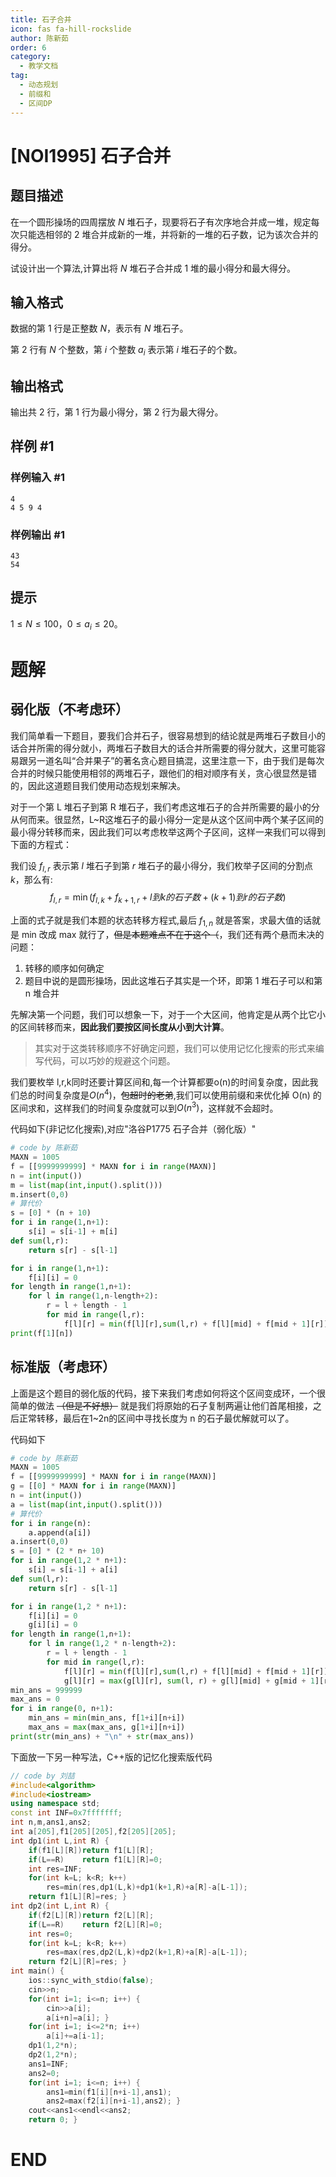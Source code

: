 ```yaml
---
title: 石子合并
icon: fas fa-hill-rockslide
author: 陈新茹
order: 6
category:
  - 教学文档
tag:
  - 动态规划
  - 前缀和
  - 区间DP
---
```


# [NOI1995] 石子合并

## 题目描述

在一个圆形操场的四周摆放 $N$ 堆石子，现要将石子有次序地合并成一堆，规定每次只能选相邻的 $2$ 堆合并成新的一堆，并将新的一堆的石子数，记为该次合并的得分。

试设计出一个算法,计算出将 $N$ 堆石子合并成 $1$ 堆的最小得分和最大得分。

## 输入格式

数据的第 $1$ 行是正整数 $N$，表示有 $N$ 堆石子。

第 $2$ 行有 $N$ 个整数，第 $i$ 个整数 $a_i$ 表示第 $i$ 堆石子的个数。

## 输出格式

输出共 $2$ 行，第 $1$ 行为最小得分，第 $2$ 行为最大得分。

## 样例 #1

### 样例输入 #1

```
4
4 5 9 4
```

### 样例输出 #1

```
43
54
```

## 提示

$1\leq N\leq 100$，$0\leq a_i\leq 20$。

# 题解

## 弱化版（不考虑环）

我们简单看一下题目，要我们合并石子，很容易想到的结论就是两堆石子数目小的话合并所需的得分就小，两堆石子数目大的话合并所需要的得分就大，这里可能容易跟另一道名叫“合并果子”的著名贪心题目搞混，这里注意一下，由于我们是每次合并的时候只能使用相邻的两堆石子，跟他们的相对顺序有关，贪心很显然是错的，因此这道题目我们使用动态规划来解决。

对于一个第 L 堆石子到第 R 堆石子，我们考虑这堆石子的合并所需要的最小的分从何而来。很显然，L~R这堆石子的最小得分一定是从这个区间中两个某子区间的最小得分转移而来，因此我们可以考虑枚举这两个子区间，这样一来我们可以得到下面的方程式：

我们设 $f_{l,r}$ 表示第 $l$ 堆石子到第 $r$ 堆石子的最小得分，我们枚举子区间的分割点 $k$，那么有:
$$ f_{l,r} = \min({f_{l,k} + f_{k+1,r} + l 到 k 的石子数 + (k+1) 到 r 的石子数}) $$

上面的式子就是我们本题的状态转移方程式,最后 $f_{1,n}$ 就是答案，求最大值的话就是 min 改成 max 就行了，~~但是本题难点不在于这个（~~，我们还有两个悬而未决的问题：

1. 转移的顺序如何确定
2. 题目中说的是圆形操场，因此这堆石子其实是一个环，即第 1 堆石子可以和第 n 堆合并
   
先解决第一个问题，我们可以想象一下，对于一个大区间，他肯定是从两个比它小的区间转移而来，**因此我们要按区间长度从小到大计算**。

> 其实对于这类转移顺序不好确定问题，我们可以使用记忆化搜索的形式来编写代码，可以巧妙的规避这个问题。

我们要枚举 l,r,k同时还要计算区间和,每一个计算都要o(n)的时间复杂度，因此我们总的时间复杂度是$O(n^4)$，~~包超时的老弟~~,我们可以使用前缀和来优化掉 O(n) 的区间求和，这样我们的时间复杂度就可以到$O(n^3)$，这样就不会超时。

代码如下(非记忆化搜索),对应"洛谷P1775 石子合并（弱化版）"

```python
# code by 陈新茹
MAXN = 1005
f = [[9999999999] * MAXN for i in range(MAXN)]
n = int(input())
m = list(map(int,input().split()))
m.insert(0,0)
# 算代价
s = [0] * (n + 10)
for i in range(1,n+1):
    s[i] = s[i-1] + m[i]
def sum(l,r):
    return s[r] - s[l-1]

for i in range(1,n+1):
    f[i][i] = 0
for length in range(1,n+1):
    for l in range(1,n-length+2):
        r = l + length - 1
        for mid in range(l,r):
            f[l][r] = min(f[l][r],sum(l,r) + f[l][mid] + f[mid + 1][r])
print(f[1][n])

```

## 标准版（考虑环）

上面是这个题目的弱化版的代码，接下来我们考虑如何将这个区间变成环，一个很简单的做法 ~~（但是不好想）~~ 就是我们将原始的石子复制两遍让他们首尾相接，之后正常转移，最后在1~2n的区间中寻找长度为 n 的石子最优解就可以了。

代码如下

```python
# code by 陈新茹
MAXN = 1005
f = [[9999999999] * MAXN for i in range(MAXN)]
g = [[0] * MAXN for i in range(MAXN)]
n = int(input())
a = list(map(int,input().split()))
# 算代价
for i in range(n):
    a.append(a[i])
a.insert(0,0)
s = [0] * (2 * n+ 10)
for i in range(1,2 * n+1):
    s[i] = s[i-1] + a[i]
def sum(l,r):
    return s[r] - s[l-1]

for i in range(1,2 * n+1):
    f[i][i] = 0
    g[i][i] = 0
for length in range(1,n+1):
    for l in range(1,2 * n-length+2):
        r = l + length - 1
        for mid in range(l,r):
            f[l][r] = min(f[l][r],sum(l,r) + f[l][mid] + f[mid + 1][r])
            g[l][r] = max(g[l][r], sum(l, r) + g[l][mid] + g[mid + 1][r])
min_ans = 999999
max_ans = 0
for i in range(0, n+1):
    min_ans = min(min_ans, f[1+i][n+i])
    max_ans = max(max_ans, g[1+i][n+i])
print(str(min_ans) + "\n" + str(max_ans))
```

下面放一下另一种写法，C++版的记忆化搜索版代码

```cpp
// code by 刘喆
#include<algorithm>
#include<iostream>
using namespace std;
const int INF=0x7fffffff;
int n,m,ans1,ans2;
int a[205],f1[205][205],f2[205][205];
int dp1(int L,int R) {
	if(f1[L][R])return f1[L][R];
	if(L==R)    return f1[L][R]=0;
	int res=INF;
	for(int k=L; k<R; k++)
		res=min(res,dp1(L,k)+dp1(k+1,R)+a[R]-a[L-1]);
	return f1[L][R]=res; }
int dp2(int L,int R) {
	if(f2[L][R])return f2[L][R];
	if(L==R)    return f2[L][R]=0;
	int res=0;
	for(int k=L; k<R; k++)
		res=max(res,dp2(L,k)+dp2(k+1,R)+a[R]-a[L-1]);
	return f2[L][R]=res; }
int main() {
	ios::sync_with_stdio(false);
	cin>>n;
	for(int i=1; i<=n; i++) {
		cin>>a[i];
		a[i+n]=a[i]; }
	for(int i=1; i<=2*n; i++)
		a[i]+=a[i-1];
	dp1(1,2*n);
	dp2(1,2*n);
	ans1=INF;
	ans2=0;
	for(int i=1; i<=n; i++) {
		ans1=min(f1[i][n+i-1],ans1);
		ans2=max(f2[i][n+i-1],ans2); }
	cout<<ans1<<endl<<ans2;
	return 0; }
```
# END